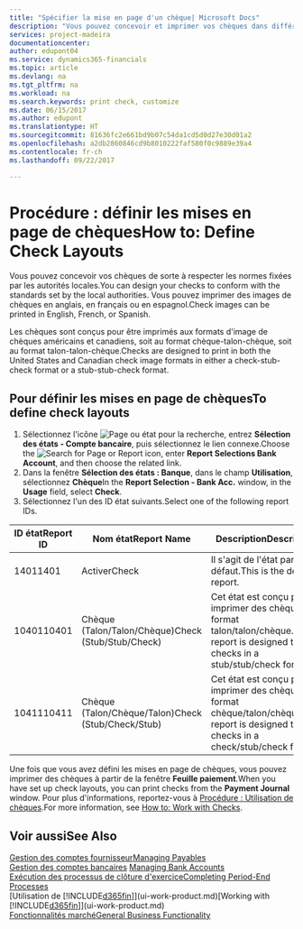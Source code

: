 ```yaml
---
title: "Spécifier la mise en page d'un chèque| Microsoft Docs"
description: "Vous pouvez concevoir et imprimer vos chèques dans différents formats pour respecter des normes."
services: project-madeira
documentationcenter: 
author: edupont04
ms.service: dynamics365-financials
ms.topic: article
ms.devlang: na
ms.tgt_pltfrm: na
ms.workload: na
ms.search.keywords: print check, customize
ms.date: 06/15/2017
ms.author: edupont
ms.translationtype: HT
ms.sourcegitcommit: 81636fc2e661bd9b07c54da1cd5d0d27e30d01a2
ms.openlocfilehash: a2db2860846cd9b8010222faf580f0c9889e39a4
ms.contentlocale: fr-ch
ms.lasthandoff: 09/22/2017

---
```

# <a name="how-to-define-check-layouts"></a><span data-ttu-id="9e00f-103">Procédure : définir les mises en page de chèques</span><span class="sxs-lookup"><span data-stu-id="9e00f-103">How to: Define Check Layouts</span></span>
<span data-ttu-id="9e00f-104">Vous pouvez concevoir vos chèques de sorte à respecter les normes fixées par les autorités locales.</span><span class="sxs-lookup"><span data-stu-id="9e00f-104">You can design your checks to conform with the standards set by the local authorities.</span></span> <span data-ttu-id="9e00f-105">Vous pouvez imprimer des images de chèques en anglais, en français ou en espagnol.</span><span class="sxs-lookup"><span data-stu-id="9e00f-105">Check images can be printed in English, French, or Spanish.</span></span>

<span data-ttu-id="9e00f-106">Les chèques sont conçus pour être imprimés aux formats d'image de chèques américains et canadiens, soit au format chèque-talon-chèque, soit au format talon-talon-chèque.</span><span class="sxs-lookup"><span data-stu-id="9e00f-106">Checks are designed to print in both the United States and Canadian check image formats in either a check-stub-check format or a stub-stub-check format.</span></span>

## <a name="to-define-check-layouts"></a><span data-ttu-id="9e00f-107">Pour définir les mises en page de chèques</span><span class="sxs-lookup"><span data-stu-id="9e00f-107">To define check layouts</span></span>
1. <span data-ttu-id="9e00f-108">Sélectionnez l'icône ![Page ou état pour la recherche](media/ui-search/search_small.png "icône Page ou état pour la recherche"), entrez **Sélection des états - Compte bancaire**, puis sélectionnez le lien connexe.</span><span class="sxs-lookup"><span data-stu-id="9e00f-108">Choose the ![Search for Page or Report](media/ui-search/search_small.png "Search for Page or Report icon") icon, enter **Report Selections Bank Account**, and then choose the related link.</span></span>
2. <span data-ttu-id="9e00f-109">Dans la fenêtre **Sélection des états : Banque**, dans le champ **Utilisation**, sélectionnez **Chèque**</span><span class="sxs-lookup"><span data-stu-id="9e00f-109">In the **Report Selection - Bank Acc.** window, in the **Usage** field, select **Check**.</span></span>
3. <span data-ttu-id="9e00f-110">Sélectionnez l'un des ID état suivants.</span><span class="sxs-lookup"><span data-stu-id="9e00f-110">Select one of the following report IDs.</span></span>

| <span data-ttu-id="9e00f-111">ID état</span><span class="sxs-lookup"><span data-stu-id="9e00f-111">Report ID</span></span> | <span data-ttu-id="9e00f-112">Nom état</span><span class="sxs-lookup"><span data-stu-id="9e00f-112">Report Name</span></span> | <span data-ttu-id="9e00f-113">Description</span><span class="sxs-lookup"><span data-stu-id="9e00f-113">Description</span></span> |
| --- | --- | --- |
| <span data-ttu-id="9e00f-114">1401</span><span class="sxs-lookup"><span data-stu-id="9e00f-114">1401</span></span> |<span data-ttu-id="9e00f-115">Activer</span><span class="sxs-lookup"><span data-stu-id="9e00f-115">Check</span></span> |<span data-ttu-id="9e00f-116">Il s'agit de l'état par défaut.</span><span class="sxs-lookup"><span data-stu-id="9e00f-116">This is the default report.</span></span> |
| <span data-ttu-id="9e00f-117">10401</span><span class="sxs-lookup"><span data-stu-id="9e00f-117">10401</span></span> |<span data-ttu-id="9e00f-118">Chèque (Talon/Talon/Chèque)</span><span class="sxs-lookup"><span data-stu-id="9e00f-118">Check (Stub/Stub/Check)</span></span> |<span data-ttu-id="9e00f-119">Cet état est conçu pour imprimer des chèques au format talon/talon/chèque.</span><span class="sxs-lookup"><span data-stu-id="9e00f-119">This report is designed to print checks in a stub/stub/check format.</span></span> |
| <span data-ttu-id="9e00f-120">10411</span><span class="sxs-lookup"><span data-stu-id="9e00f-120">10411</span></span> |<span data-ttu-id="9e00f-121">Chèque (Talon/Chèque/Talon)</span><span class="sxs-lookup"><span data-stu-id="9e00f-121">Check (Stub/Check/Stub)</span></span> |<span data-ttu-id="9e00f-122">Cet état est conçu pour imprimer des chèques au format chèque/talon/chèque.</span><span class="sxs-lookup"><span data-stu-id="9e00f-122">This report is designed to print checks in a check/stub/check format.</span></span> |

<span data-ttu-id="9e00f-123">Une fois que vous avez défini les mises en page de chèques, vous pouvez imprimer des chèques à partir de la fenêtre **Feuille paiement**.</span><span class="sxs-lookup"><span data-stu-id="9e00f-123">When you have set up check layouts, you can print checks from the **Payment Journal** window.</span></span> <span data-ttu-id="9e00f-124">Pour plus d'informations, reportez-vous à [Procédure : Utilisation de chèques](payables-how-work-checks.md).</span><span class="sxs-lookup"><span data-stu-id="9e00f-124">For more information, see [How to: Work with Checks](payables-how-work-checks.md).</span></span>

## <a name="see-also"></a><span data-ttu-id="9e00f-125">Voir aussi</span><span class="sxs-lookup"><span data-stu-id="9e00f-125">See Also</span></span>
[<span data-ttu-id="9e00f-126">Gestion des comptes fournisseur</span><span class="sxs-lookup"><span data-stu-id="9e00f-126">Managing Payables</span></span>](payables-manage-payables.md)  
<span data-ttu-id="9e00f-127">[Gestion des comptes bancaires](bank-manage-bank-accounts.md) </span><span class="sxs-lookup"><span data-stu-id="9e00f-127">[Managing Bank Accounts](bank-manage-bank-accounts.md) </span></span>  
[<span data-ttu-id="9e00f-128">Exécution des processus de clôture d'exercice</span><span class="sxs-lookup"><span data-stu-id="9e00f-128">Completing Period-End Processes</span></span>](year-how-complete-period-end-processes.md)  
<span data-ttu-id="9e00f-129">[Utilisation de [!INCLUDE[d365fin](includes/d365fin_md.md)]](ui-work-product.md)</span><span class="sxs-lookup"><span data-stu-id="9e00f-129">[Working with [!INCLUDE[d365fin](includes/d365fin_md.md)]](ui-work-product.md)</span></span>  
[<span data-ttu-id="9e00f-130">Fonctionnalités marché</span><span class="sxs-lookup"><span data-stu-id="9e00f-130">General Business Functionality</span></span>](ui-across-business-areas.md)

